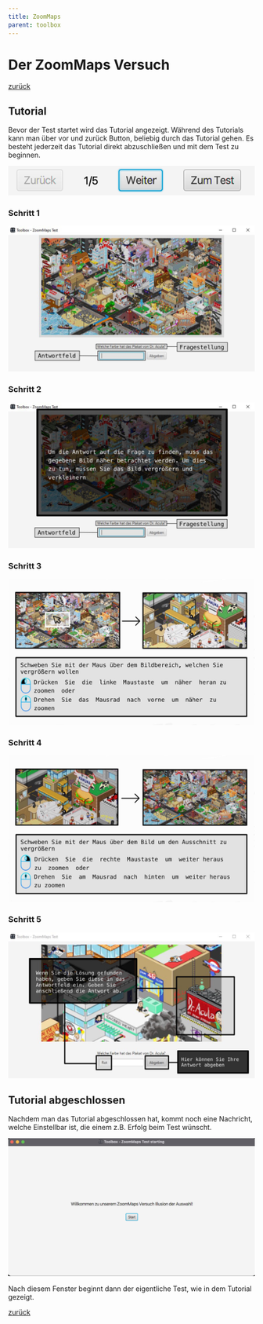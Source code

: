 ```yaml
---
title: ZoomMaps
parent: toolbox
---
```

# Der ZoomMaps Versuch
[zurück](toolbox.md)
## Tutorial
Bevor der Test startet wird das Tutorial angezeigt. Während des Tutorials kann man über vor und zurück Button, beliebig durch das Tutorial gehen. Es besteht jederzeit das Tutorial direkt abzuschließen und mit dem Test zu beginnen.

![ProgressBar-Tutorial](resources/Tutorial-progress.png)

### Schritt 1
![Tutorial-0](resources/Tutorial-ZoomMaps/0.png)
### Schritt 2
![Tutorial-1](resources/Tutorial-ZoomMaps/1.png)
### Schritt 3
![Tutorial-2](resources/Tutorial-ZoomMaps/2.png)
### Schritt 4
![Tutorial-3](resources/Tutorial-ZoomMaps/3.png)
### Schritt 5
![Tutorial-4](resources/Tutorial-ZoomMaps/4.png)

## Tutorial abgeschlossen
Nachdem man das Tutorial abgeschlossen hat, kommt noch eine Nachricht, welche Einstellbar ist, die einem z.B. Erfolg beim Test wünscht.

![PreTest-Screen](resources/ToolBox-zoommaps-test.png)

Nach diesem Fenster beginnt dann der eigentliche Test, wie in dem Tutorial gezeigt.

[zurück](toolbox.md)